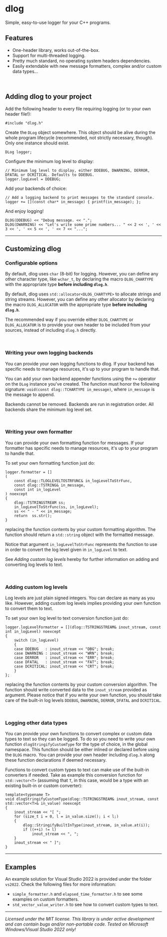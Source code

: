 # dlog
Simple, easy-to-use logger for your C++ programs.

## Features

* One-header library, works out-of-the-box.
* Support for multi-threaded logging.
* Pretty much standard, no operating system headers dependencies.
* Easily extendable with new message formatters, complex and/or custom data types...

&nbsp;

## Adding dlog to your project

Add the following header to every file requiring logging (or to your own header file!):

    #include "dlog.h"

Create the `DLog` object somewhere. This object should be alive during the whole program lifecycle (recommended, not strictly necessary, though). Only one instance should exist.

    DLog logger;

Configure the minimum log level to display:

    // Minimum log level to display, either DDEBUG, DWARNING, DERROR, DFATAL or DCRITICAL. Defaults to DDEBUG.
    logger.logLevel = DDEBUG;

Add your backends of choice:

    // Add a logging backend to print messages to the standard console.
    logger += [](const char* in_message) { printf(in_message); };

And enjoy logging!

    DLOG(DDEBUG) << "Debug message. << ".";
    DLOG(DWARNING) << "Let's write some prime numbers... " << 2 << ', ' << 3 << ', ' << 5 << ', ' << 7 << "..."; 

---
## Customizing dlog

### Configurable options

By default, dlog uses `char` (8-bit) for logging. However, you can define any other character type, like `wchar_t`, by declaring the macro `DLOG_CHARTYPE` with the appropriate type **before including `dlog.h`**.

By default, dlog uses `std::allocator<DLOG_CHARTYPE>` to allocate strings and string streams. However, you can define any other allocator by declaring the macro `DLOG_ALLOCATOR` with the appropriate type **before including `dlog.h`**.

The recommended way if you override either `DLOG_CHARTYPE` or `DLOG_ALLOCATOR` is to provide your own header to be included from your sources, instead of including `dlog.h` directly.

&nbsp;

### Writing your own logging backends

You can provide your own logging functions to dlog. If your backend has specific needs to manage resources, it's up to your program to handle that.

You can add your own backend appender functions using the `+=` operator on the `DLog` instance you've created. The function must honor the following signature: `void(const dlog::TCHARTYPE in_message)`, where `in_message` is the message to append.

Backends cannot be removed. Backends are run in registration order. All backends share the minimum log level set.

&nbsp;

### Writing your own formatter

You can provide your own formatting function for messages. If your formatter has specific needs to manage resources, it's up to your program to handle that.

To set your own formatting function just do:

    logger.formatter = []
    (
        const dlog::TLOGLEVELTOSTRFUNC& in_logLevelToStrFunc, 
        const dlog::TSTRING& in_message, 
        const int in_logLevel
    ) noexcept
    {
        dlog::TSTRINGSTREAM ss;
        in_logLevelToStrFunc(ss, in_logLevel);
        ss << " - " << in_message;
        return  ss.str();
    }

replacing the function contents by your custom formatting algorithm. The function should return a `std::string` object with the formatted message.

Notice that argument `in_logLevelToStrFunc` represents the function to use in order to convert the log level given in `in_logLevel` to text.

See _Adding custom log levels_ hereby for further information on adding and converting log levels to text.

&nbsp;

### Adding custom log levels

Log levels are just plain signed integers. You can declare as many as you like. However, adding custom log levels implies providing your own function to convert them to text.

To set your own log level to text conversion function just do:

    logger.logLevelFormatter = [](dlog::TSTRINGSTREAM& inout_stream, const int in_logLevel) noexcept
    {
        switch (in_logLevel)
        {
        case DDEBUG   : inout_stream << "DBG"; break;
        case DWARNING : inout_stream << "WRN"; break;
        case DERROR   : inout_stream << "ERR"; break;
        case DFATAL   : inout_stream << "FAT"; break;
        case DCRITICAL: inout_stream << "CRT"; break;
        }
    };

replacing the function contents by your custom conversion algorithm. The function should write converted data to the `inout_stream` provided as argument. Please notice that if you write your own function, you should take care of the built-in log levels `DDEBUG`, `DWARNING`, `DERROR`, `DFATAL` and `DCRITICAL`.

&nbsp;

### Logging other data types

You can provide your own functions to convert complex or custom data types to text so they can be logged. To do so you need to write your own function `dlogStringifyCustomType` for the type of choice, in the global namespace. This function should be either inlined or declared before using the `DLOG` macro. You can provide your own header including `dlog.h` along these function declarations if deemed necessary.

Functions to convert custom types to text can make use of the built-in converters if needed. Take as example this conversion function for `std::vector<T>` (assuming that `T`, in this case, would be a type with an existing built-in or custom converter):

    template<typename T>
    void dlogStringifyCustomType(dlog::TSTRINGSTREAM& inout_stream, const std::vector<T>& in_value) noexcept
    {
        inout_stream << "[ ";
        for (size_t i = 0, l = in_value.size(); i < l;)
        {
            dlog::StringifyBuiltInType(inout_stream, in_value.at(i));
            if ((++i) != l)
                inout_stream << ", ";
        }
        inout_stream << " ]";
    }

---

## Examples

An example solution for Visual Studio 2022 is provided under the folder `vs2022`. Check the following files for more information:
* `simple_formatter.h` and `elapsed_time_formatter.h` to see some examples on custom formatters.
* `std_vector_value_writer.h` to see how to convert custom types to text.

---

*Licensed under the MIT license.*
*This library is under active development and can contain bugs and/or non-portable code. Tested on Microsoft Windows/Visual Studio 2022 only!*
